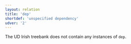 ```yaml
---
layout: relation
title: 'dep'
shortdef: 'unspecified dependency'
udver: '2'
---
```


The UD Irish treebank does not contain any instances of `dep`.
<!-- Interlanguage links updated Út zář 29 20:23:28 CEST 2020 -->
